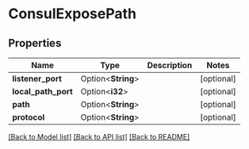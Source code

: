 # ConsulExposePath

## Properties

| Name                | Type               | Description | Notes      |
| ------------------- | ------------------ | ----------- | ---------- |
| **listener_port**   | Option<**String**> |             | [optional] |
| **local_path_port** | Option<**i32**>    |             | [optional] |
| **path**            | Option<**String**> |             | [optional] |
| **protocol**        | Option<**String**> |             | [optional] |

[[Back to Model list]](../README.md#documentation-for-models)
[[Back to API list]](../README.md#documentation-for-api-endpoints)
[[Back to README]](../README.md)
